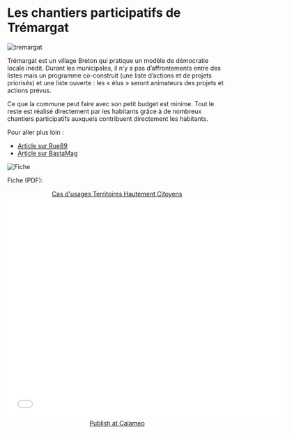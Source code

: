 <!--

---
title: Chantiers participatifs de Trémargat
description: Liste ouverte, programme co-construit et chantiers participatifs : le village de Trémargat pratique un modèle de démocratie locale inédit.
image_url: https://github.com/multibao/contributions/blob/master/media/tremargat.jpg?raw=true
---

-->

# Les chantiers participatifs de Trémargat 

![tremargat](https://framapic.org/YjV3tXHgIaVq/cagYShbu)

Trémargat est un village Breton qui pratique un modèle de démocratie locale inédit.
Durant les municipales, il n’y a pas d’affrontements entre des listes mais un programme co-construit (une liste d’actions et de projets priorisés) et une liste ouverte : les « élus » seront animateurs des projets et actions prévus.

Ce que la commune peut faire avec son petit budget est minime. Tout le reste est réalisé directement par les habitants grâce à de nombreux chantiers participatifs auxquels contribuent directement les habitants.

Pour aller plus loin :
* [Article sur Rue89](http://rue89.nouvelobs.com/2014/03/16/cest-trou-perdu-bretagne-allez-avoir-envie-dy-vivre-250685)
* [Article sur BastaMag](http://www.bastamag.net/Reportage-Tremargat)

![Fiche](https://framapic.org/pV0iFM7RLOvV/XJEqRKAy)

Fiche (PDF):

<div style="text-align:center;"><div style="margin:8px 0px 4px;"><a href="http://www.calameo.com/books/0005746786d59bea5e0b6" target="_blank">Cas d'usages Territoires Hautement Citoyens</a></div><iframe src="//v.calameo.com/?bkcode=0005746786d59bea5e0b6" width="640" height="500" frameborder="0" scrolling="no" allowtransparency allowfullscreen style="margin:0 auto;"></iframe><div style="margin:4px 0px 8px;"><a href="http://www.calameo.com/">Publish at Calameo</a></div></div>

